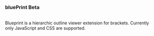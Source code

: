 <h3>bluePrint Beta</h3>
<br>
Blueprint is a hierarchic outline viewer extension for brackets.
Currently only JavaScript and CSS are supported.